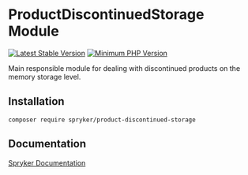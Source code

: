 # ProductDiscontinuedStorage Module
[![Latest Stable Version](https://poser.pugx.org/spryker/product-discontinued-storage/v/stable.svg)](https://packagist.org/packages/spryker/product-discontinued-storage)
[![Minimum PHP Version](https://img.shields.io/badge/php-%3E%3D%207.4-8892BF.svg)](https://php.net/)

Main responsible module for dealing with discontinued products on the memory storage level.

## Installation

```
composer require spryker/product-discontinued-storage
```

## Documentation

[Spryker Documentation](https://academy.spryker.com/developing_with_spryker/module_guide/modules.html)
